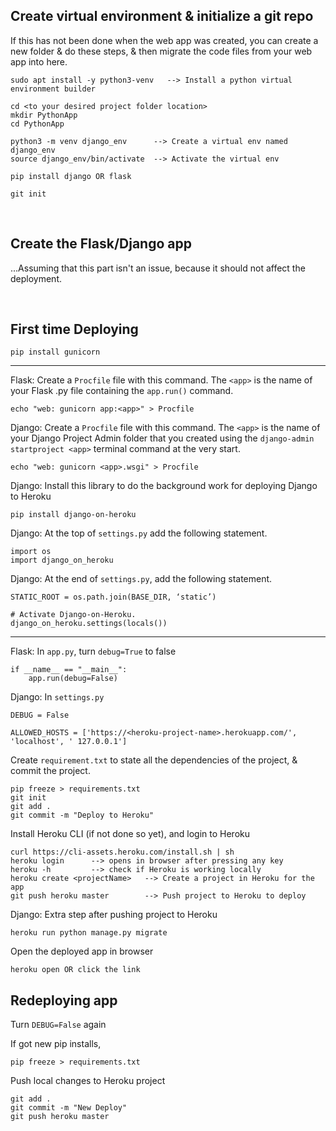 ## Create virtual environment & initialize a git repo
If this has not been done when the web app was created, you can create a new folder & do these steps, & then migrate the code files from your web app into here.
```
sudo apt install -y python3-venv   --> Install a python virtual environment builder

cd <to your desired project folder location>
mkdir PythonApp
cd PythonApp

python3 -m venv django_env      --> Create a virtual env named django_env
source django_env/bin/activate  --> Activate the virtual env

pip install django OR flask 

git init
```
<br/>

## Create the Flask/Django app
...Assuming that this part isn't an issue, because it should not affect the deployment.

<br/>

## First time Deploying
```
pip install gunicorn
```


---


Flask: Create a `Procfile` file with this command. The `<app>` is the name of your Flask .py file containing the `app.run()` command.
```
echo "web: gunicorn app:<app>" > Procfile
```
  
  
Django: Create a `Procfile` file with this command. The `<app>` is the name of your Django Project Admin folder that you created using the `django-admin startproject <app>` terminal command at the very start.
```
echo "web: gunicorn <app>.wsgi" > Procfile
```


Django: Install this library to do the background work for deploying Django to Heroku
```
pip install django-on-heroku  
```  
  
  
Django: At the top of `settings.py` add the following statement.
```
import os
import django_on_heroku
```
  
  
Django: At the end of `settings.py`, add the following statement.
```
STATIC_ROOT = os.path.join(BASE_DIR, ‘static’)
  
# Activate Django-on-Heroku.
django_on_heroku.settings(locals())
```
  
  
---
  
  
Flask: In `app.py`, turn `debug=True` to false
```
if __name__ == "__main__":
    app.run(debug=False)
```
  
  
Django: In `settings.py`
```
DEBUG = False

ALLOWED_HOSTS = ['https://<heroku-project-name>.herokuapp.com/', 'localhost', ' 127.0.0.1']
```

  
Create `requirement.txt` to state all the dependencies of the project, & commit the project.  
```
pip freeze > requirements.txt
git init
git add .
git commit -m "Deploy to Heroku"
```
  
  
Install Heroku CLI (if not done so yet), and login to Heroku
```
curl https://cli-assets.heroku.com/install.sh | sh
heroku login      --> opens in browser after pressing any key
heroku -h         --> check if Heroku is working locally
heroku create <projectName>   --> Create a project in Heroku for the app
git push heroku master        --> Push project to Heroku to deploy
```
  
  
Django: Extra step after pushing project to Heroku
```
heroku run python manage.py migrate  
```
  
  
Open the deployed app in browser
```
heroku open OR click the link
```
  
  
  
## Redeploying app

Turn `DEBUG=False` again

  
If got new pip installs, 
```
pip freeze > requirements.txt
```
  
  
Push local changes to Heroku project
```
git add .
git commit -m "New Deploy"
git push heroku master
```

